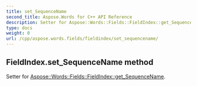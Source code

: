 ```yaml
---
title: set_SequenceName
second_title: Aspose.Words for C++ API Reference
description: Setter for Aspose::Words::Fields::FieldIndex::get_SequenceName. 
type: docs
weight: 0
url: /cpp/aspose.words.fields/fieldindex/set_sequencename/
---
```

## FieldIndex.set_SequenceName method


Setter for [Aspose::Words::Fields::FieldIndex::get_SequenceName](./get_sequencename/).

